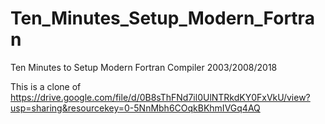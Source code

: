 # Ten_Minutes_Setup_Modern_Fortran
Ten Minutes to Setup Modern Fortran Compiler 2003/2008/2018

This is a clone of https://drive.google.com/file/d/0B8sThFNd7il0UlNTRkdKY0FxVkU/view?usp=sharing&resourcekey=0-5NnMbh6COqkBKhmIVGq4AQ
